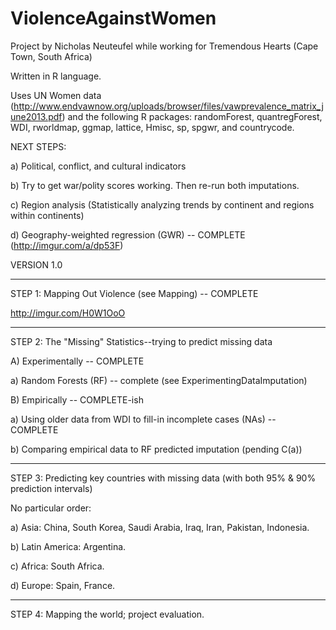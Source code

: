 ViolenceAgainstWomen
===============================
Project by Nicholas Neuteufel while working for Tremendous Hearts (Cape Town, South Africa)


Written in R language. 

Uses UN Women data (http://www.endvawnow.org/uploads/browser/files/vawprevalence_matrix_june2013.pdf) and the following R packages: randomForest, quantregForest, WDI, rworldmap, ggmap, lattice, Hmisc, sp, spgwr, and countrycode.

NEXT STEPS:

a) Political, conflict, and cultural indicators

b) Try to get war/polity scores working. Then re-run both imputations.

c) Region analysis (Statistically analyzing trends by continent and regions within continents)

d) Geography-weighted regression (GWR) -- COMPLETE (http://imgur.com/a/dp53F)



VERSION 1.0

*****

STEP 1: Mapping Out Violence (see Mapping) -- COMPLETE 

http://imgur.com/H0W1OoO

*****


STEP 2: The "Missing" Statistics--trying to predict missing data

A) Experimentally -- COMPLETE 

a) Random Forests (RF) -- complete (see ExperimentingDataImputation)


B) Empirically -- COMPLETE-ish

a) Using older data from WDI to fill-in incomplete cases (NAs) -- COMPLETE

b) Comparing empirical data to RF predicted imputation (pending C(a))


*****

STEP 3: Predicting key countries with missing data (with both 95% & 90% prediction intervals)

No particular order:

a) Asia: China, South Korea, Saudi Arabia, Iraq, Iran, Pakistan, Indonesia.

b) Latin America: Argentina.

c) Africa: South Africa.

d) Europe: Spain, France.

*****

STEP 4: Mapping the world; project evaluation.
